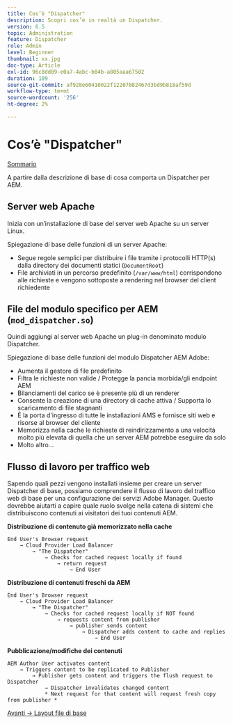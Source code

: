 ```yaml
---
title: Cos’è "Dispatcher"
description: Scopri cos’è in realtà un Dispatcher.
version: 6.5
topic: Administration
feature: Dispatcher
role: Admin
level: Beginner
thumbnail: xx.jpg
doc-type: Article
exl-id: 96c8dd09-e0a7-4abc-b04b-a805aaa67502
duration: 109
source-git-commit: af928e60410022f12207082467d3bd9b818af59d
workflow-type: tm+mt
source-wordcount: '256'
ht-degree: 2%

---
```


# Cos’è &quot;Dispatcher&quot;

[Sommario](./overview.md)

A partire dalla descrizione di base di cosa comporta un Dispatcher per AEM.

## Server web Apache

Inizia con un’installazione di base del server web Apache su un server Linux.

Spiegazione di base delle funzioni di un server Apache:

- Segue regole semplici per distribuire i file tramite i protocolli HTTP(s) dalla directory dei documenti statici (`DocumentRoot`)
- File archiviati in un percorso predefinito (`/var/www/html`) corrispondono alle richieste e vengono sottoposte a rendering nel browser del client richiedente




## File del modulo specifico per AEM (`mod_dispatcher.so`)

Quindi aggiungi al server web Apache un plug-in denominato modulo Dispatcher.

Spiegazione di base delle funzioni del modulo Dispatcher AEM Adobe:

- Aumenta il gestore di file predefinito
- Filtra le richieste non valide / Protegge la pancia morbida/gli endpoint AEM
- Bilanciamenti del carico se è presente più di un renderer
- Consente la creazione di una directory di cache attiva / Supporta lo scaricamento di file stagnanti
- È la porta d&#39;ingresso di tutte le installazioni AMS e fornisce siti web e risorse al browser del cliente
- Memorizza nella cache le richieste di reindirizzamento a una velocità molto più elevata di quella che un server AEM potrebbe eseguire da solo
- Molto altro...

## Flusso di lavoro per traffico web

Sapendo quali pezzi vengono installati insieme per creare un server Dispatcher di base, possiamo comprendere il flusso di lavoro del traffico web di base per una configurazione dei servizi Adobe Manager.
Questo dovrebbe aiutarti a capire quale ruolo svolge nella catena di sistemi che distribuiscono contenuti ai visitatori dei tuoi contenuti AEM.

<b>Distribuzione di contenuto già memorizzato nella cache</b>

```
End User's Browser request 
    → Cloud Provider Load Balancer 
        → "The Dispatcher" 
            → Checks for cached request locally if found 
                → return request 
                    → End User
```

<b>Distribuzione di contenuti freschi da AEM</b>

```
End User's Browser request 
    → Cloud Provider Load Balancer 
        → "The Dispatcher" 
            → Checks for cached request locally if NOT found 
                → requests content from publisher 
                    → publisher sends content 
                        → Dispatcher adds content to cache and replies 
                            → End User
```

<b>Pubblicazione/modifiche dei contenuti</b>

```
AEM Author User activates content 
    → Triggers content to be replicated to Publisher 
        → Publisher gets content and triggers the flush request to Dispatcher 
            → Dispatcher invalidates changed content 
            * Next request for that content will request fresh copy from publisher *
```

[Avanti -> Layout file di base](./basic-file-layout.md)
